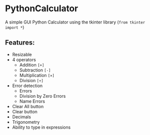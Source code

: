 # PythonCalculator
A simple GUI Python Calculator using the tkinter library (`from tkinter import *`)

## Features:
- Resizable
- 4 operators
  - Addition `[+]`
  - Subtraction `[-]`
  - Multiplication `[×]`
  - Division `[÷]`
- Error detection
  - Errors
  - Division by Zero Errors
  - Name Errors
- Clear All button
- Clear button
- Decimals
- Trigonometry
- Ability to type in expressions



